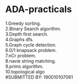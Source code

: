 # ADA-practicals

1.Greedy sorting.<br>
2.Binary Search algorithm.<br>
3.Depth first search.<br>
4.Graphs dfs.<br>
5.Graph cycle detection.<br>
6.0/1 knapsack problem.<br>
7.nCr problem.<br>
8.navie string matching.<br>
9.prims algorithm.<br>
10.topological algo<br>
#SUBMITTED BY:
190010107061
